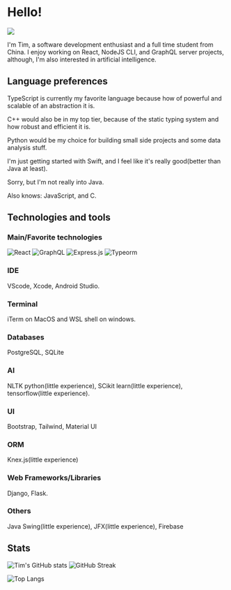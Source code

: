 # Hello!

![](https://komarev.com/ghpvc/?username=timthedev07&label=views&color=blue&style=flat-square)

I'm Tim, a software development enthusiast and a full time student from China.
I enjoy working on React, NodeJS CLI, and GraphQL server projects, although, I'm also interested in artificial intelligence.

## Language preferences

TypeScript is currently my favorite language because how of powerful and scalable of an abstraction it is.

C++ would also be in my top tier, because of the static typing system and how robust and efficient it is.

Python would be my choice for building small side projects and some data analysis stuff.

I'm just getting started with Swift, and I feel like it's really good(better than Java at least).

Sorry, but I'm not really into Java.

Also knows: JavaScript, and C.

## Technologies and tools

### Main/Favorite technologies

![React](https://img.shields.io/badge/-React-323232?style=for-the-badge&logo=react) ![GraphQL](https://img.shields.io/badge/-Graphql-black?style=for-the-badge&logo=graphql) ![Express.js](https://img.shields.io/badge/-Express.JS-4f4c46?style=for-the-badge&logo=express) ![Typeorm](https://img.shields.io/badge/-Typeorm-97a4b8?style=for-the-badge&logo=typescript)

### IDE

VScode, Xcode, Android Studio.

### Terminal

iTerm on MacOS and WSL shell on windows.

### Databases

PostgreSQL, SQLite

### AI

NLTK python(little experience), SCikit learn(little experience), tensorflow(little experience).

### UI

Bootstrap, Tailwind, Material UI

### ORM

Knex.js(little experience)

### Web Frameworks/Libraries

Django, Flask.

### Others

Java Swing(little experience), JFX(little experience), Firebase

## Stats

![Tim's GitHub stats](https://github-readme-stats.vercel.app/api?username=timthedev07&show_icons=true&theme=gruvbox)
![GitHub Streak](http://github-readme-streak-stats.herokuapp.com?user=timthedev07&theme=gruvbox)

![Top Langs](https://github-readme-stats.vercel.app/api/top-langs/?username=timthedev07&theme=gruvbox)
